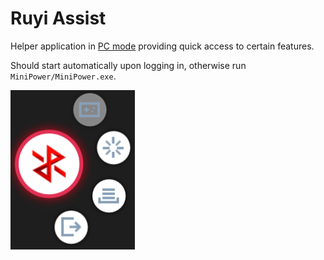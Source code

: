 # Ruyi Assist

Helper application in [PC mode](pc_mode.md) providing quick access to certain features.

Should start automatically upon logging in, otherwise run `MiniPower/MiniPower.exe`.

![](/docs/img/ruyi_assist.png)